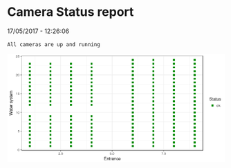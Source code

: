 Camera Status report
================
17/05/2017 - 12:26:06

    All cameras are up and running

![](camreport_files/figure-markdown_github/unnamed-chunk-2-1.png)
